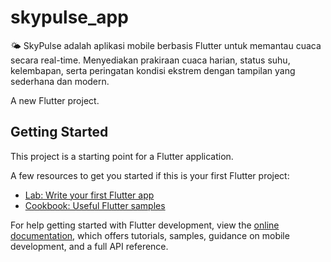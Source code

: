 # skypulse_app

🌤 SkyPulse adalah aplikasi mobile berbasis Flutter untuk memantau cuaca secara real-time. Menyediakan prakiraan cuaca harian, status suhu, kelembapan, serta peringatan kondisi ekstrem dengan tampilan yang sederhana dan modern.

A new Flutter project.

## Getting Started

This project is a starting point for a Flutter application.

A few resources to get you started if this is your first Flutter project:

- [Lab: Write your first Flutter app](https://docs.flutter.dev/get-started/codelab)
- [Cookbook: Useful Flutter samples](https://docs.flutter.dev/cookbook)

For help getting started with Flutter development, view the
[online documentation](https://docs.flutter.dev/), which offers tutorials,
samples, guidance on mobile development, and a full API reference.
